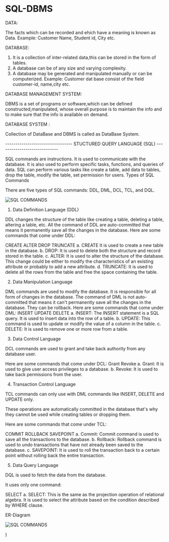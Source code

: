 # SQL-DBMS

DATA:

The facts which can be recorded and ehich have a meaning is known as Data.
Example: Customer Name, Student id, City etc.

DATABASE:

1. It is a collection of inter-related data,this can be stored in the form of tables.
2. A database can be of any size and varying complexity.
3. A database may be generated and manipulated manually or can be computerized.
Example: Customer dat base consist of the field customer-id, name,city etc.

DATABASE MANAGEMENT SYSTEM:

DBMS is a set of programs or software,which can be defined constructed,manipulated, whose overall purpose is to maintain the info and to make sure that the info is available on demand.

DATABASE SYSTEM :

Collection of DataBase and DBMS is called as DataBase System.



---------------------------------  STUCTURED QUERY LANGUAGE (SQL) -----------------------------


SQL commands are instructions. It is used to communicate with the database. It is also used to perform specific tasks, functions, and queries of data.
SQL can perform various tasks like create a table, add data to tables, drop the table, modify the table, set permission for users.
Types of SQL Commands

There are five types of SQL commands: DDL, DML, DCL, TCL, and DQL.

![SQL COMMANDS](https://static.javatpoint.com/dbms/images/dbms-sql-command.png)

1. Data Definition Language (DDL)

DDL changes the structure of the table like creating a table, deleting a table, altering a table, etc.
All the command of DDL are auto-committed that means it permanently save all the changes in the database.
Here are some commands that come under DDL:

CREATE
ALTER
DROP
TRUNCATE
a. CREATE It is used to create a new table in the database.
b. DROP: It is used to delete both the structure and record stored in the table.
c. ALTER: It is used to alter the structure of the database. This change could be either to modify the characteristics of an existing attribute or probably to add a new attribute.
d. TRUNCATE: It is used to delete all the rows from the table and free the space containing the table.

2. Data Manipulation Language

DML commands are used to modify the database. It is responsible for all form of changes in the database.
The command of DML is not auto-committed that means it can't permanently save all the changes in the database. They can be rollback.
Here are some commands that come under DML:
INSERT
UPDATE
DELETE
a. INSERT: The INSERT statement is a SQL query. It is used to insert data into the row of a table.
b. UPDATE: This command is used to update or modify the value of a column in the table.
c. DELETE: It is used to remove one or more row from a table.

3. Data Control Language

DCL commands are used to grant and take back authority from any database user.

Here are some commands that come under DCL:
Grant
Revoke
a. Grant: It is used to give user access privileges to a database.
b. Revoke: It is used to take back permissions from the user.


4. Transaction Control Language

TCL commands can only use with DML commands like INSERT, DELETE and UPDATE only.

These operations are automatically committed in the database that's why they cannot be used while creating tables or dropping them.

Here are some commands that come under TCL:

COMMIT
ROLLBACK
SAVEPOINT
a. Commit: Commit command is used to save all the transactions to the database.
b. Rollback: Rollback command is used to undo transactions that have not already been saved to the database.
c. SAVEPOINT: It is used to roll the transaction back to a certain point without rolling back the entire transaction.

5. Data Query Language

DQL is used to fetch the data from the database.

It uses only one command:

SELECT
a. SELECT: This is the same as the projection operation of relational algebra. It is used to select the attribute based on the condition described by WHERE clause.


ER-Diagram

![SQL COMMANDS](https://www.guru99.com/images/1/100518_0621_ERDiagramTu12.png)

)

